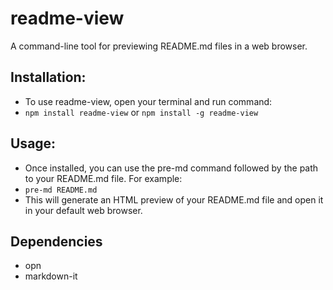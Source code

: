 # readme-view
A command-line tool for previewing README.md files in a web browser.

## Installation:
- To use readme-view, open your terminal and run command:
- `npm install readme-view` or `npm install -g readme-view` 

## Usage:
- Once installed, you can use the pre-md command followed by the path to your README.md file. For example:
-  `pre-md README.md`
- This will generate an HTML preview of your README.md file and open it in your default web browser.

## Dependencies
- opn
- markdown-it
